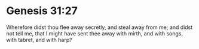 # Genesis 31:27

Wherefore didst thou flee away secretly, and steal away from me; and didst not tell me, that I might have sent thee away with mirth, and with songs, with tabret, and with harp?